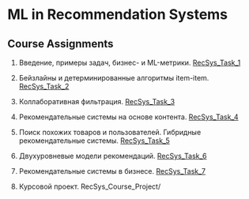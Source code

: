 # ML in Recommendation Systems

## Course Assignments

1. Введение, примеры задач, бизнес- и ML-метрики.  [RecSys_Task_1](RecSys_Task_1.ipynb)

2. Бейзлайны и детерминированные алгоритмы item-item. [RecSys_Task_2](RecSys_Task_2.ipynb)

3. Коллаборативная фильтрация. [RecSys_Task_3](RecSys_Task_3.ipynb)

4. Рекомендательные системы на основе контента. [RecSys_Task_4](RecSys_Task_4/)

5. Поиск похожих товаров и пользователей. Гибридные рекомендательные системы. [RecSys_Task_5](RecSys_Task_5/)

6. Двухуровневые модели рекомендаций. [RecSys_Task_6](RecSys_Task_6/)

7. Рекомендательные системы в бизнесе. [RecSys_Task_7](RecSys_Task_7.ipynb)
   
9. Курсовой проект. RecSys_Course_Project/
